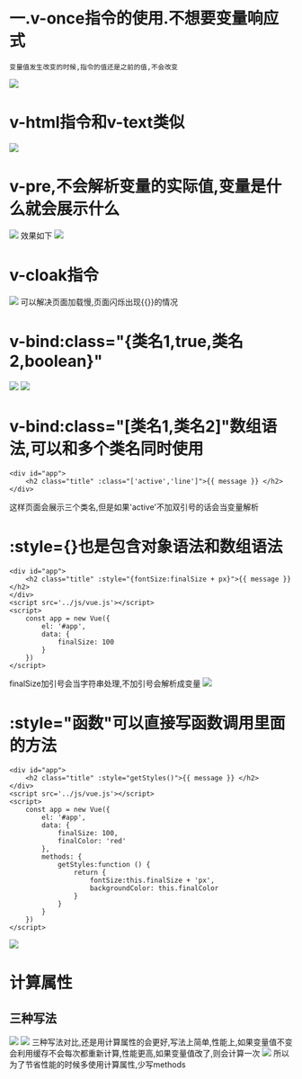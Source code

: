 # 一.v-once指令的使用.不想要变量响应式
	变量值发生改变的时候,指令的值还是之前的值,不会改变
	
![](/Users/mac/Documents/study/progress/alisa/img/v-once.png)
	
	
# v-html指令和v-text类似
![](/Users/mac/Documents/study/progress/alisa/img/v-html.png)

# v-pre,不会解析变量的实际值,变量是什么就会展示什么
![](/Users/mac/Documents/study/progress/alisa/img/v-pre.png)
效果如下
![](/Users/mac/Documents/study/progress/alisa/img/v-pre1.png)

# v-cloak指令
![](/Users/mac/Documents/study/progress/alisa/img/v-cloak.png)
可以解决页面加载慢,页面闪烁出现{{}}的情况
# v-bind:class="{类名1,true,类名2,boolean}"
![](/Users/mac/Documents/study/progress/alisa/img/v-bind-class.png)
![](/Users/mac/Documents/study/progress/alisa/img/v-bindclass.png)
# v-bind:class="[类名1,类名2]"数组语法,可以和多个类名同时使用
```
<div id="app">
	<h2 class="title" :class="['active','line']">{{ message }} </h2>
</div>
```
这样页面会展示三个类名,但是如果'active'不加双引号的话会当变量解析
# :style={}也是包含对象语法和数组语法
```
<div id="app">
	<h2 class="title" :style="{fontSize:finalSize + px}">{{ message }} </h2>
</div>
<script src='../js/vue.js'></script>
<script>
	const app = new Vue({
		el: '#app',
		data: {
			finalSize: 100
		}
	})
</script>
```
finalSize加引号会当字符串处理,不加引号会解析成变量
![](/Users/mac/Documents/study/progress/alisa/img/v-bindstyle.png)
# :style="函数"可以直接写函数调用里面的方法
```
<div id="app">
	<h2 class="title" :style="getStyles()">{{ message }} </h2>
</div>
<script src='../js/vue.js'></script>
<script>
	const app = new Vue({
		el: '#app',
		data: {
			finalSize: 100,
			finalColor: 'red'
		},
		methods: {
			getStyles:function () {
				return {
					fontSize:this.finalSize + 'px',
					backgroundColor: this.finalColor
				}
			}
		}
	})
</script>
```
![](/Users/mac/Documents/study/progress/alisa/img/v-bindstyle.png)
# 计算属性
## 三种写法
![](/Users/mac/Documents/study/progress/alisa/img/computed-1.png)
![](/Users/mac/Documents/study/progress/alisa/img/computed-2.png)
三种写法对比,还是用计算属性的会更好,写法上简单,性能上,如果变量值不变会利用缓存不会每次都重新计算,性能更高,如果变量值改了,则会计算一次
![](/Users/mac/Documents/study/progress/alisa/img/computed-3.png)
所以为了节省性能的时候多使用计算属性,少写methods



